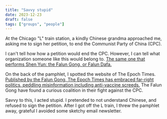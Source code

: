 ```yaml
---
title: "Savvy stupid"
date: 2023-12-23
draft: false
tags: ["groups", "people"]
---
```

At the Chicago "L" train station, a kindly Chinese grandma approached me, asking me to sign her petition, to end the Communist Party of China (CPC).

I can't tell how how a petition would end the CPC. However, I can tell what organization someone like this would belong to. [The same one that performs Shen Yun: the Falun Gong, or Falun Dafa.](https://www.newyorker.com/culture/culture-desk/stepping-into-the-uncanny-unsettling-world-of-shen-yun)

On the back of the pamphlet, I spotted the website of The Epoch Times. [Published by the Falun Gong, The Epoch Times has embraced far-right politics, peddling misinformation including anti-vaccine screeds.](https://www.nytimes.com/2020/10/24/technology/epoch-times-influence-falun-gong.html) The Falun Gong have found a curious coalition in their fight against the CPC.

Savvy to this, I acted stupid. I pretended to not understand Chinese, and refused to sign the petition. After I got off the L train, I threw the pamphlet away, grateful I avoided some sketchy email newsletter.
